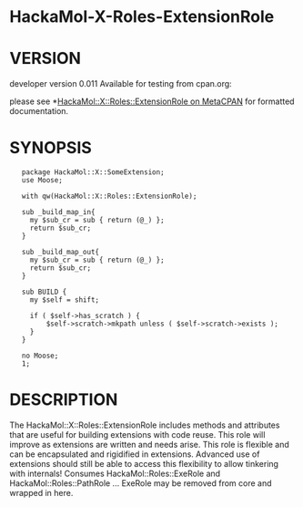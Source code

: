 HackaMol-X-Roles-ExtensionRole
=====================

VERSION
========
developer version 0.011
Available for testing from cpan.org:

please see *[HackaMol::X::Roles::ExtensionRole on MetaCPAN](https://metacpan.org/release/DEMIAN/HackaMol-X-Roles-ExtensionRole) for formatted documentation.

SYNOPSIS
========

       package HackaMol::X::SomeExtension;
       use Moose;
    
       with qw(HackaMol::X::Roles::ExtensionRole);
    
       sub _build_map_in{
         my $sub_cr = sub { return (@_) };
         return $sub_cr;
       }
    
       sub _build_map_out{
         my $sub_cr = sub { return (@_) };
         return $sub_cr;
       }
    
       sub BUILD {
         my $self = shift;
    
         if ( $self->has_scratch ) {
             $self->scratch->mkpath unless ( $self->scratch->exists );
         }
       }
    
       no Moose;
       1;


DESCRIPTION
============

The HackaMol::X::Roles::ExtensionRole includes methods and attributes that are useful for building extensions
with code reuse.  This role will improve as extensions are written and needs arise.  This role is flexible
and can be encapsulated and rigidified in extensions.  Advanced use of extensions should still be able to 
access this flexibility to allow tinkering with internals!  Consumes HackaMol::Roles::ExeRole and HackaMol::Roles::PathRole
... ExeRole may be removed from core and wrapped in here.

